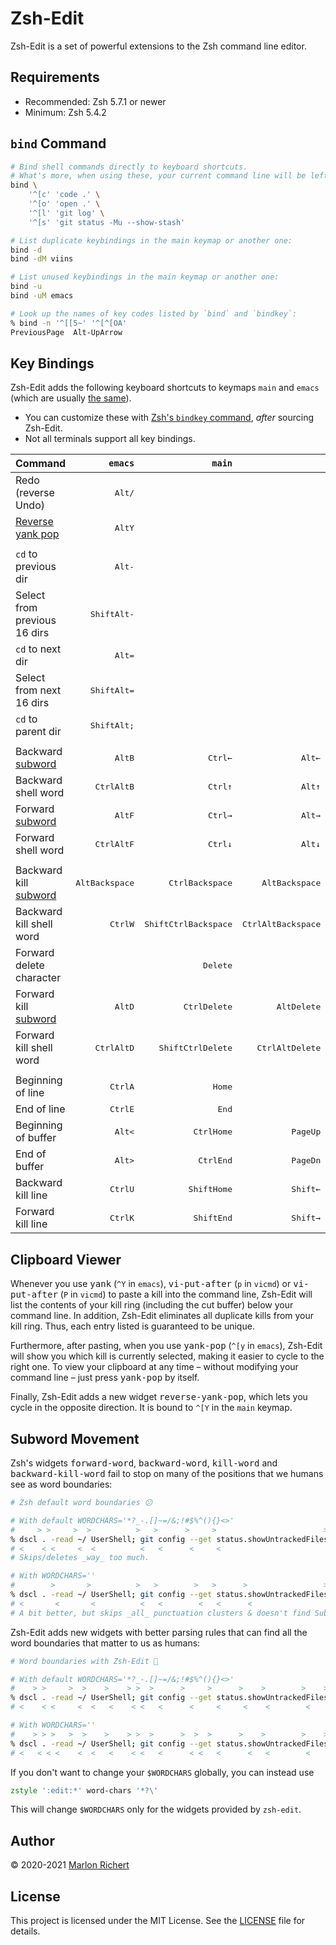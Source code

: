 # Zsh-Edit
Zsh-Edit is a set of powerful extensions to the Zsh command line editor.

## Requirements
* Recommended: Zsh 5.7.1 or newer
* Minimum: Zsh 5.4.2

## `bind` Command
```zsh
# Bind shell commands directly to keyboard shortcuts.
# What's more, when using these, your current command line will be left intact.
bind \
    '^[c' 'code .' \
    '^[o' 'open .' \
    '^[l' 'git log' \
    '^[s' 'git status -Mu --show-stash'

# List duplicate keybindings in the main keymap or another one:
bind -d
bind -dM viins

# List unused keybindings in the main keymap or another one:
bind -u
bind -uM emacs

# Look up the names of key codes listed by `bind` and `bindkey`:
% bind -n '^[[5~' '^[^[OA'
PreviousPage  Alt-UpArrow
```

## Key Bindings
Zsh-Edit adds the following keyboard shortcuts to keymaps `main` and `emacs` (which are usually
[the same](https://zsh.sourceforge.io/Doc/Release/Zsh-Line-Editor.html#index-VISUAL)).

* You can customize these with [Zsh's `bindkey`
  command](https://zsh.sourceforge.io/Doc/Release/Zsh-Line-Editor.html#Zle-Builtins),
  _after_ sourcing Zsh-Edit.
* Not all terminals support all key bindings.

|Command|`emacs`|`main`||
|-|-:|-:|-:
|Redo (reverse Undo)|<kbd>Alt</kbd><kbd>/</kbd>
|[Reverse yank pop](#clipboard-viewer)|<kbd>Alt</kbd><kbd>Y</kbd>
||
|`cd` to previous dir|<kbd>Alt</kbd><kbd>-</kbd>
|Select from previous 16 dirs|<kbd>Shift</kbd><kbd>Alt</kbd><kbd>-</kbd>
|`cd` to next dir|<kbd>Alt</kbd><kbd>=</kbd>
|Select from next 16 dirs|<kbd>Shift</kbd><kbd>Alt</kbd><kbd>=</kbd>
|`cd` to parent dir|<kbd>Shift</kbd><kbd>Alt</kbd><kbd>;</kbd>
||
|Backward [subword](#subword-movement)|<kbd>Alt</kbd><kbd>B</kbd>|<kbd>Ctrl</kbd><kbd>←</kbd>|<kbd>Alt</kbd><kbd>←</kbd>
|Backward shell word|<kbd>Ctrl</kbd><kbd>Alt</kbd><kbd>B</kbd>|<kbd>Ctrl</kbd><kbd>↑</kbd>|<kbd>Alt</kbd><kbd>↑</kbd>
|Forward [subword](#subword-movement)|<kbd>Alt</kbd><kbd>F</kbd>|<kbd>Ctrl</kbd><kbd>→</kbd>|<kbd>Alt</kbd><kbd>→</kbd>
|Forward shell word|<kbd>Ctrl</kbd><kbd>Alt</kbd><kbd>F</kbd>|<kbd>Ctrl</kbd><kbd>↓</kbd>|<kbd>Alt</kbd><kbd>↓</kbd>
||
|Backward kill [subword](#subword-movement)|<kbd>Alt</kbd><kbd>Backspace</kbd>|<kbd>Ctrl</kbd><kbd>Backspace</kbd>|<kbd>Alt</kbd><kbd>Backspace</kbd>
|Backward kill shell word|<kbd>Ctrl</kbd><kbd>W</kbd>|<kbd>Shift</kbd><kbd>Ctrl</kbd><kbd>Backspace</kbd>|<kbd>Ctrl</kbd><kbd>Alt</kbd><kbd>Backspace</kbd>
|Forward delete character||<kbd>Delete</kbd>
|Forward kill [subword](#subword-movement)|<kbd>Alt</kbd><kbd>D</kbd>|<kbd>Ctrl</kbd><kbd>Delete</kbd>|<kbd>Alt</kbd><kbd>Delete</kbd>
|Forward kill shell word|<kbd>Ctrl</kbd><kbd>Alt</kbd><kbd>D</kbd>|<kbd>Shift</kbd><kbd>Ctrl</kbd><kbd>Delete</kbd>|<kbd>Ctrl</kbd><kbd>Alt</kbd><kbd>Delete</kbd>
||
|Beginning of line|<kbd>Ctrl</kbd><kbd>A</kbd>|<kbd>Home</kbd>
|End of line|<kbd>Ctrl</kbd><kbd>E</kbd>|<kbd>End</kbd>
|Beginning of buffer|<kbd>Alt</kbd><kbd><</kbd>|<kbd>Ctrl</kbd><kbd>Home</kbd>|<kbd>PageUp</kbd>
|End of buffer|<kbd>Alt</kbd><kbd>></kbd>|<kbd>Ctrl</kbd><kbd>End</kbd>|<kbd>PageDn</kbd>
|Backward kill line|<kbd>Ctrl</kbd><kbd>U</kbd>|<kbd>Shift</kbd><kbd>Home</kbd>|<kbd>Shift</kbd><kbd>←</kbd>
|Forward kill line|<kbd>Ctrl</kbd><kbd>K</kbd>|<kbd>Shift</kbd><kbd>End</kbd>|<kbd>Shift</kbd><kbd>→</kbd>

## Clipboard Viewer
Whenever you use <kbd>yank</kbd> (`^Y` in `emacs`), <kbd>vi-put-after</kbd> (`p` in `vicmd`) or
<kbd>vi-put-after</kbd> (`P` in `vicmd`) to paste a kill into the command line, Zsh-Edit will list
the contents of your kill ring (including the cut buffer) below your command line. In addition,
Zsh-Edit eliminates all duplicate kills from your kill ring. Thus, each entry listed is guaranteed
to be unique.

Furthermore, after pasting, when you use <kbd>yank-pop</kbd> (`^[y` in `emacs`), Zsh-Edit will show
you which kill is currently selected, making it easier to cycle to the right one. To view your
clipboard at any time – without modifying your command line – just press <kbd>yank-pop</kbd> by
itself.

Finally, Zsh-Edit adds a new widget <kbd>reverse-yank-pop</kbd>, which lets you cycle in the
opposite direction. It is bound to `^[Y` in the `main` keymap.

## Subword Movement
Zsh's widgets <kbd>forward-word</kbd>, <kbd>backward-word</kbd>, <kbd>kill-word</kbd> and
<kbd>backward-kill-word</kbd> fail to stop on many of the positions that we humans see as word
boundaries:
```zsh
# Zsh default word boundaries 😕

# With default WORDCHARS='*?_-.[]~=/&;!#$%^(){}<>'
#     > >     >  >          >   >      >     >                        >
% dscl . -read ~/ UserShell; git config --get status.showUntrackedFiles
# <    < <     <  <          <   <      <     <
# Skips/deletes _way_ too much.

# With WORDCHARS=''
#        >       >          >   >        >   >      >                 >
% dscl . -read ~/ UserShell; git config --get status.showUntrackedFiles
# <       <       <          <   <        <   <      <
# A bit better, but skips _all_ punctuation clusters & doesn't find SubWords.
```

Zsh-Edit adds new widgets with better parsing rules that can find all the word boundaries that
matter to us as humans:
```zsh
# Word boundaries with Zsh-Edit 🤗

# With default WORDCHARS='*?_-.[]~=/&;!#$%^(){}<>'
#    > >     >  >    >    > >  >      >     >      >    >        >    >
% dscl . -read ~/ UserShell; git config --get status.showUntrackedFiles
# <    < <     <  <   <    < <   <      <     <     <    <        <

# With WORDCHARS=''
#    > > >   >  >    >    > >  >      >  >  >      >    >        >    >
% dscl . -read ~/ UserShell; git config --get status.showUntrackedFiles
# <   < < <    <  <   <    < <   <      < <   <      <   <        <
```

If you don't want to change your `$WORDCHARS` globally, you can instead use
```zsh
zstyle ':edit:*' word-chars '*?\'
```
This will change `$WORDCHARS` only for the widgets provided by `zsh-edit`.

## Author
© 2020-2021 [Marlon Richert](https://github.com/marlonrichert)

## License
This project is licensed under the MIT License. See the [LICENSE](LICENSE) file for details.
